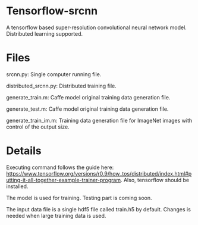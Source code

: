 # Tensorflow-srcnn
A tensorflow based super-resolution convolutional neural network model. Distributed learning supported.

# Files
srcnn.py: Single computer running file.

distributed_srcnn.py: Distributed training file.

generate_train.m: Caffe model original training data generation file.

generate_test.m: Caffe model original training data generation file.

generate_train_im.m: Training data generation file for ImageNet images with control of the output size.

# Details
Executing command follows the guide here: https://www.tensorflow.org/versions/r0.9/how_tos/distributed/index.html#putting-it-all-together-example-trainer-program. Also, tensorflow should be installed.

The model is used for training. Testing part is coming soon.

The input data file is a single hdf5 file called train.h5 by default. Changes is needed when large training data is used.
